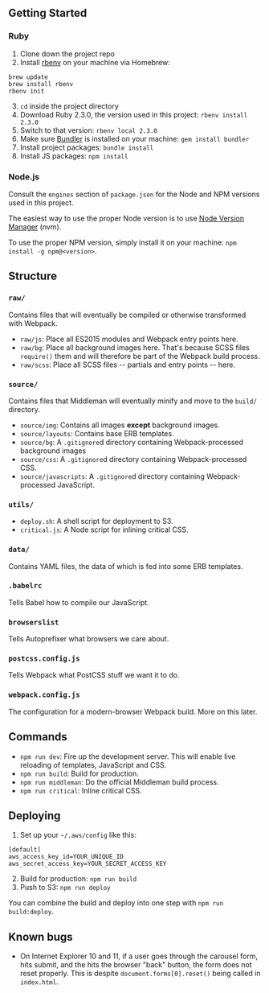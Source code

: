 ## Getting Started
### Ruby
1. Clone down the project repo
2. Install [rbenv](https://github.com/sstephenson/rbenv) on your machine via Homebrew:
```
brew update
brew install rbenv
rbenv init
```
3. `cd` inside the project directory
4. Download Ruby 2.3.0, the version used in this project: `rbenv install 2.3.0`
5. Switch to that version: `rbenv local 2.3.0`
6. Make sure [Bundler](http://bundler.io/) is installed on your machine: `gem install bundler`
7. Install project packages: `bundle install`
8. Install JS packages: `npm install`

### Node.js
Consult the `engines` section of `package.json` for the Node and NPM versions used in this project.

The easiest way to use the proper Node version is to use [Node Version Manager](https://github.com/creationix/nvm) (nvm).

To use the proper NPM version, simply install it on your machine: `npm install -g npm@<version>`.


## Structure
### `raw/`
Contains files that will eventually be compiled or otherwise transformed with Webpack.

+ `raw/js`: Place all ES2015 modules and Webpack entry points here.
+ `raw/bg`: Place all background images here. That's because SCSS files `require()` them and will therefore be part of the Webpack build process.
+ `raw/scss`: Place all SCSS files -- partials and entry points -- here.

### `source/`
Contains files that Middleman will eventually minify and move to the `build/` directory.

+ `source/img`: Contains all images **except** background images.
+ `source/layouts`: Contains base ERB templates.
+ `source/bg`: A `.gitignore`d directory containing Webpack-processed background images
+ `source/css`: A `.gitignore`d directory containing Webpack-processed CSS.
+ `source/javascripts`: A `.gitignore`d directory containing Webpack-processed JavaScript.

### `utils/`
+ `deploy.sh`: A shell script for deployment to S3.
+ `critical.js`: A Node script for inlining critical CSS.

### `data/`
Contains YAML files, the data of which is fed into some ERB templates.

### `.babelrc`
Tells Babel how to compile our JavaScript.

### `browserslist`
Tells Autoprefixer what browsers we care about.

### `postcss.config.js`
Tells Webpack what PostCSS stuff we want it to do.

### `webpack.config.js`
The configuration for a modern-browser Webpack build. More on this later.


## Commands
+ `npm run dev`: Fire up the development server. This will enable live reloading of templates, JavaScript and CSS.
+ `npm run build`: Build for production.
+ `npm run middleman`: Do the official Middleman build process.
+ `npm run critical`: Inline critical CSS.


## Deploying
1. Set up your `~/.aws/config` like this:
```
[default]
aws_access_key_id=YOUR_UNIQUE_ID
aws_secret_access_key=YOUR_SECRET_ACCESS_KEY
```

2. Build for production: `npm run build`
3. Push to S3: `npm run deploy`

You can combine the build and deploy into one step with `npm run build:deploy`.

## Known bugs
+ On Internet Explorer 10 and 11, if a user goes through the carousel form, hits submit, and the hits the browser "back" button, the form does not reset properly. This is despite `document.forms[0].reset()` being called in `index.html`.

